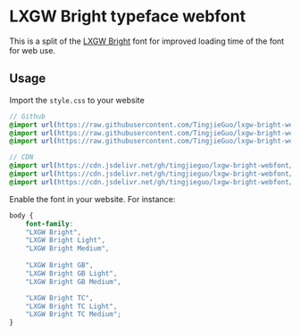 # LXGW Bright typeface webfont

This is a split of the [LXGW Bright](https://github.com/lxgw/LxgwBright) font for improved loading time of the font for web use.

## Usage
Import the `style.css` to your website
```scss
// Github
@import url(https://raw.githubusercontent.com/TingjieGuo/lxgw-bright-webfont/refs/heads/main/style.css);
@import url(https://raw.githubusercontent.com/TingjieGuo/lxgw-bright-webfont/refs/heads/main/styleGB.css);
@import url(https://raw.githubusercontent.com/TingjieGuo/lxgw-bright-webfont/refs/heads/main/styleTC.css);

// CDN
@import url(https://cdn.jsdelivr.net/gh/tingjieguo/lxgw-bright-webfont/style.css);
@import url(https://cdn.jsdelivr.net/gh/tingjieguo/lxgw-bright-webfont/styleGB.css);
@import url(https://cdn.jsdelivr.net/gh/tingjieguo/lxgw-bright-webfont/styleTC.css);
```

Enable the font in your website. For instance:
```scss
body {
    font-family: 
    "LXGW Bright",
    "LXGW Bright Light",
    "LXGW Bright Medium",
    
    "LXGW Bright GB",
    "LXGW Bright GB Light",
    "LXGW Bright GB Medium",

    "LXGW Bright TC",
    "LXGW Bright TC Light",
    "LXGW Bright TC Medium";
}
```
